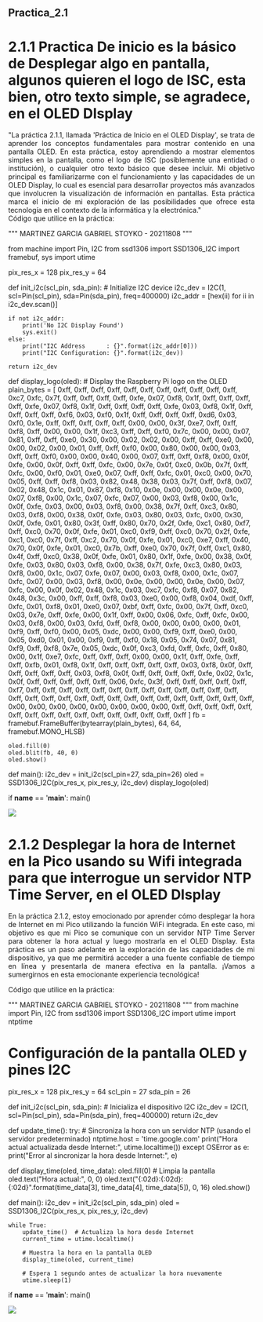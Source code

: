 ## Practica_2.1
# 2.1.1 Practica De inicio es la básico de Desplegar algo en pantalla, algunos quieren el logo de ISC, esta bien, otro texto simple, se agradece,  en el OLED DIsplay
<div style="text-align: justify;">
"La práctica 2.1.1, llamada 'Práctica de Inicio en el OLED Display', se trata de aprender los conceptos fundamentales para mostrar contenido en una pantalla OLED. En esta práctica, estoy aprendiendo a mostrar elementos simples en la pantalla, como el logo de ISC (posiblemente una entidad o institución), o cualquier otro texto básico que desee incluir. Mi objetivo principal es familiarizarme con el funcionamiento y las capacidades de un OLED Display, lo cual es esencial para desarrollar proyectos más avanzados que involucren la visualización de información en pantallas. Esta práctica marca el inicio de mi exploración de las posibilidades que ofrece esta tecnología en el contexto de la informática y la electrónica."
</div>
Código que utilice en la práctica: 

"""
MARTINEZ GARCIA GABRIEL STOYKO - 20211808
"""

from machine import Pin, I2C
from ssd1306 import SSD1306_I2C
import framebuf, sys
import utime

pix_res_x = 128
pix_res_y = 64

def init_i2c(scl_pin, sda_pin):
    # Initialize I2C device
    i2c_dev = I2C(1, scl=Pin(scl_pin), sda=Pin(sda_pin), freq=400000)
    i2c_addr = [hex(ii) for ii in i2c_dev.scan()]
    
    if not i2c_addr:
        print('No I2C Display Found')
        sys.exit()
    else:
        print("I2C Address      : {}".format(i2c_addr[0]))
        print("I2C Configuration: {}".format(i2c_dev))
    
    return i2c_dev

def display_logo(oled):
    # Display the Raspberry Pi logo on the OLED
    plain_bytes = [
        0xff, 0xff, 0xff, 0xff, 0xff, 0xff, 0xff, 0xff, 0xff, 0xff, 0xff, 0xc7, 0xfc, 0x7f, 0xff, 0xff, 
	0xff, 0xff, 0xfe, 0x07, 0xf8, 0x1f, 0xff, 0xff, 0xff, 0xff, 0xfe, 0x07, 0xf8, 0x1f, 0xff, 0xff, 
	0xff, 0xff, 0xfe, 0x03, 0xf8, 0x1f, 0xff, 0xff, 0xff, 0xff, 0xf6, 0x03, 0xf0, 0x1f, 0xff, 0xff, 
	0xff, 0xff, 0xd6, 0x03, 0xf0, 0x1e, 0xff, 0xff, 0xff, 0xff, 0xff, 0x00, 0x00, 0x3f, 0xe7, 0xff, 
	0xff, 0xf8, 0xff, 0x00, 0x00, 0x1f, 0xc3, 0xff, 0xff, 0xf0, 0x7c, 0x00, 0x00, 0x07, 0x81, 0xff, 
	0xff, 0xe0, 0x30, 0x00, 0x02, 0x02, 0x00, 0xff, 0xff, 0xe0, 0x00, 0x00, 0x02, 0x00, 0x01, 0xff, 
	0xff, 0xf0, 0x00, 0x80, 0x00, 0x00, 0x03, 0xff, 0xff, 0xf0, 0x00, 0x00, 0x40, 0x00, 0x07, 0xff, 
	0xff, 0xf8, 0x00, 0x0f, 0xfe, 0x00, 0x0f, 0xff, 0xff, 0xfc, 0x00, 0x7e, 0x0f, 0xc0, 0x0b, 0x7f, 
	0xff, 0xfc, 0x00, 0xf0, 0x01, 0xe0, 0x07, 0xff, 0xff, 0xfc, 0x01, 0xc0, 0x00, 0x70, 0x05, 0xff, 
	0xff, 0xf8, 0x03, 0x82, 0x48, 0x38, 0x03, 0x7f, 0xff, 0xf8, 0x07, 0x02, 0x48, 0x1c, 0x01, 0x87, 
	0xf8, 0x10, 0x0e, 0x00, 0x00, 0x0e, 0x00, 0x07, 0xf8, 0x00, 0x1c, 0x07, 0xfc, 0x07, 0x00, 0x03, 
	0xf8, 0x00, 0x1c, 0x0f, 0xfe, 0x03, 0x00, 0x03, 0xf8, 0x00, 0x38, 0x7f, 0xff, 0xc3, 0x80, 0x03, 
	0xf8, 0x00, 0x38, 0x0f, 0xfe, 0x03, 0x80, 0x03, 0xfc, 0x00, 0x30, 0x0f, 0xfe, 0x01, 0x80, 0x3f, 
	0xff, 0x80, 0x70, 0x2f, 0xfe, 0xc1, 0x80, 0xf7, 0xff, 0xc0, 0x70, 0x0f, 0xfe, 0x01, 0xc0, 0xf9, 
	0xff, 0xc0, 0x70, 0x2f, 0xfe, 0xc1, 0xc0, 0x7f, 0xff, 0xc2, 0x70, 0x0f, 0xfe, 0x01, 0xc0, 0xe7, 
	0xff, 0x40, 0x70, 0x0f, 0xfe, 0x01, 0xc0, 0x7b, 0xff, 0xe0, 0x70, 0x7f, 0xff, 0xc1, 0x80, 0x4f, 
	0xff, 0xc0, 0x38, 0x0f, 0xfe, 0x01, 0x80, 0x1f, 0xfe, 0x00, 0x38, 0x0f, 0xfe, 0x03, 0x80, 0x03, 
	0xf8, 0x00, 0x38, 0x7f, 0xfe, 0xc3, 0x80, 0x03, 0xf8, 0x00, 0x1c, 0x07, 0xfe, 0x07, 0x00, 0x03, 
	0xf8, 0x00, 0x1c, 0x07, 0xfc, 0x07, 0x00, 0x03, 0xf8, 0x00, 0x0e, 0x00, 0x00, 0x0e, 0x00, 0x07, 
	0xfc, 0x00, 0x0f, 0x02, 0x48, 0x1c, 0x03, 0xc7, 0xfc, 0xf8, 0x07, 0x82, 0x48, 0x3c, 0x00, 0xff, 
	0xff, 0xf8, 0x03, 0xe0, 0x00, 0xf8, 0x04, 0xdf, 0xff, 0xfc, 0x01, 0xf8, 0x01, 0xe0, 0x07, 0xbf, 
	0xff, 0xfc, 0x00, 0x7f, 0xff, 0xc0, 0x03, 0x7e, 0xff, 0xfe, 0x00, 0x1f, 0xff, 0x00, 0x06, 0xfc, 
	0xff, 0xfc, 0x00, 0x03, 0xf8, 0x00, 0x03, 0xfd, 0xff, 0xf8, 0x00, 0x00, 0x00, 0x00, 0x01, 0xf9, 
	0xff, 0xf0, 0x00, 0x05, 0xdc, 0x00, 0x00, 0xf9, 0xff, 0xe0, 0x00, 0x05, 0xd0, 0x01, 0x00, 0xf9, 
	0xff, 0xf0, 0x18, 0x05, 0x74, 0x07, 0x81, 0xf9, 0xff, 0xf8, 0x7e, 0x05, 0xdc, 0x0f, 0xc3, 0xfd, 
	0xff, 0xfc, 0xff, 0x80, 0x00, 0x1f, 0xe7, 0xfc, 0xff, 0xff, 0xff, 0x00, 0x00, 0x1f, 0xff, 0xfe, 
	0xff, 0xff, 0xfb, 0x01, 0xf8, 0x1f, 0xff, 0xff, 0xff, 0xff, 0xff, 0x03, 0xf8, 0x0f, 0xff, 0xff, 
	0xff, 0xff, 0xff, 0x03, 0xf8, 0x0f, 0xff, 0xff, 0xff, 0xff, 0xfe, 0x02, 0x1c, 0x0f, 0xff, 0xff, 
	0xff, 0xff, 0xff, 0x06, 0xfc, 0x3f, 0xff, 0xff, 0xff, 0xff, 0xff, 0xf7, 0xff, 0xff, 0xff, 0xff, 
	0xff, 0xff, 0xff, 0xff, 0xff, 0xff, 0xff, 0xff, 0xff, 0xff, 0xff, 0xff, 0xff, 0xff, 0xff, 0xff, 
	0xff, 0xff, 0xff, 0xff, 0xff, 0xff, 0xff, 0xff, 0x00, 0x00, 0x00, 0x00, 0x00, 0x00, 0x00, 0x00, 
	0xff, 0xff, 0xff, 0xff, 0xff, 0xff, 0xff, 0xff, 0xff, 0xff, 0xff, 0xff, 0xff, 0xff, 0xff, 0xff
    ]
    fb = framebuf.FrameBuffer(bytearray(plain_bytes), 64, 64, framebuf.MONO_HLSB)
    
    oled.fill(0)
    oled.blit(fb, 40, 0)
    oled.show()



def main():
    i2c_dev = init_i2c(scl_pin=27, sda_pin=26)
    oled = SSD1306_I2C(pix_res_x, pix_res_y, i2c_dev)
    display_logo(oled)


if __name__ == '__main__':
    main()


![](imagenes/1.jpg)

# 2.1.2  Desplegar la hora de Internet en la Pico usando su Wifi integrada para que interrogue un servidor NTP Time Server, en el OLED DIsplay
<div style="text-align: justify;">
  En la práctica 2.1.2, estoy emocionado por aprender cómo desplegar la hora de Internet en mi Pico utilizando la función WiFi integrada. En este caso, mi objetivo es que mi Pico se comunique con un servidor NTP Time Server para obtener la hora actual y luego mostrarla en el OLED Display. Esta práctica es un paso adelante en la exploración de las capacidades de mi dispositivo, ya que me permitirá acceder a una fuente confiable de tiempo en línea y presentarla de manera efectiva en la pantalla. ¡Vamos a sumergirnos en esta emocionante experiencia tecnológica!
</div>

Código que utilice en la práctica: 

"""
MARTINEZ GARCIA GABRIEL STOYKO - 20211808
"""
from machine import Pin, I2C
from ssd1306 import SSD1306_I2C
import utime
import ntptime

# Configuración de la pantalla OLED y pines I2C
pix_res_x = 128
pix_res_y = 64
scl_pin = 27
sda_pin = 26

def init_i2c(scl_pin, sda_pin):
    # Inicializa el dispositivo I2C
    i2c_dev = I2C(1, scl=Pin(scl_pin), sda=Pin(sda_pin), freq=400000)
    return i2c_dev

def update_time():
    try:
        # Sincroniza la hora con un servidor NTP (usando el servidor predeterminado)
        ntptime.host = 'time.google.com'
        print("Hora actual actualizada desde Internet:", utime.localtime())
    except OSError as e:
        print("Error al sincronizar la hora desde Internet:", e)

def display_time(oled, time_data):
    oled.fill(0)  # Limpia la pantalla
    oled.text("Hora actual:", 0, 0)
    oled.text("{:02d}:{:02d}:{:02d}".format(time_data[3], time_data[4], time_data[5]), 0, 16)
    oled.show()

def main():
    i2c_dev = init_i2c(scl_pin, sda_pin)
    oled = SSD1306_I2C(pix_res_x, pix_res_y, i2c_dev)
    
    while True:
        update_time()  # Actualiza la hora desde Internet
        current_time = utime.localtime()
        
        # Muestra la hora en la pantalla OLED
        display_time(oled, current_time)
        
        # Espera 1 segundo antes de actualizar la hora nuevamente
        utime.sleep(1)

if __name__ == '__main__':
    main() 
 
![](imagenes/hora.jpg)
